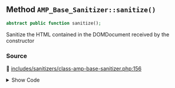 ## Method `AMP_Base_Sanitizer::sanitize()`

```php
abstract public function sanitize();
```

Sanitize the HTML contained in the DOMDocument received by the constructor

### Source

:link: [includes/sanitizers/class-amp-base-sanitizer.php:156](https://github.com/ampproject/amp-wp/blob/develop/includes/sanitizers/class-amp-base-sanitizer.php#L156)

<details>
<summary>Show Code</summary>

```php
abstract public function sanitize();
```

</details>
